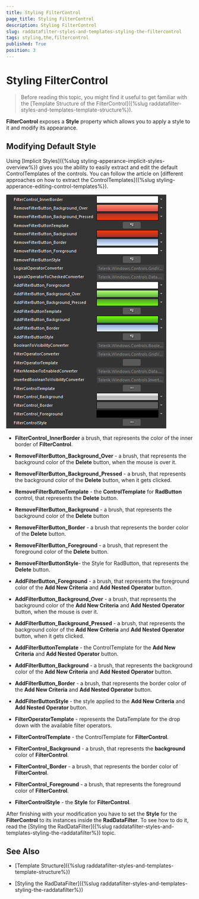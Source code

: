 ```yaml
---
title: Styling FilterControl
page_title: Styling FilterControl
description: Styling FilterControl
slug: raddatafilter-styles-and-templates-styling-the-filtercontrol
tags: styling,the,filtercontrol
published: True
position: 3
---
```


# Styling FilterControl


>Before reading this topic, you might find it useful to get familiar with the [Template Structure of the FilterControl]({%slug raddatafilter-styles-and-templates-template-structure%}).
        

__FilterControl__ exposes a __Style__ property which allows you to apply a style to it and modify its appearance.
      

## Modifying Default Style

Using [Implicit Styles]({%slug styling-apperance-implicit-styles-overview%}) gives you the ability to easily extract and edit the default ControlTemplates of the controls. You can follow the article on [different approaches on how to extract the ControlTemplates]({%slug styling-apperance-editing-control-templates%}).

![](images/RadDataFilter_StylesAndTemplates_StylingTheFilterControl_01.png)


* **FilterControl_InnerBorder** a brush, that represents the color of the inner border of __FilterControl__.
            

*  **RemoveFilterButton_Background_Over** - a brush, that represents the background color of the __Delete__ button, when the mouse is over it.
            

* **RemoveFilterButton_Background_Pressed** - a brush, that represents the background color of the __Delete__ button, when it gets clicked.
            

* __RemoveFilterButtonTemplate__ - the __ControlTemplate__ for __RadButton__ control, that represents the __Delete__ button.
            

* **RemoveFilterButton_Background** - a brush, that represents the background color of the __Delete__ button
            

* **RemoveFilterButton_Border** - a brush that represents the border color of the __Delete__ button.
            

* **RemoveFilterButton_Foreground** - a brush, that represent the foreground color of the __Delete__ button.
            

* __RemoveFilterButtonStyle__- the Style for RadButton, that represents the __Delete__ button.
            

* **AddFilterButton_Foreground** - a brush, that represents the foreground color of the __Add New Criteria__ and __Add Nested Operator__ button.
            

* **AddFilterButton_Background_Over** - a brush, that represents the background color of the __Add New Criteria__ and __Add Nested Operator__ button, when the mouse is over it.
            

* __AddFilterButton_Background_Pressed__ - a brush, that represents the background color of the __Add New Criteria__ and __Add Nested Operator__ button, when it gets clicked.
            

* __AddFilterButtonTemplate__ - the ControlTemplate for the __Add New Criteria__ and __Add Nested Operator__ button.
            

* **AddFilterButton_Background** - a brush, that represents the background color of the __Add New Criteria__ and __Add Nested Operator__ button.
            

* **AddFilterButton_Border** - a brush, that represents the border color of the __Add New Criteria__ and __Add Nested Operator__ button.
            

* __AddFilterButtonStyle__ - the style applied to the __Add New Criteria__ and __Add Nested Operator__ button.
            

* __FilterOperatorTemplate__ - represents the DataTemplate for the drop down with the available filter operators.
            

* __FilterControlTemplate__ - the ControlTemplate for __FilterControl__.
            

* **FilterControl_Background** - a brush, that represents the __background__ color of __FilterControl__.
            

* **FilterControl_Border** - a brush, that represents the border color of __FilterControl__.
            

* **FilterControl_Foreground** - a brush, that represents the foreground color of __FilterControl__.
            

* __FilterControlStyle__ - the __Style__ for __FilterControl__.
            

After finishing with your modification you have to set the __Style__ for the __FilterControl__ to its instances inside the __RadDataFilter__. To see how to do it, read the [Styling the RadDataFilter]({%slug raddatafilter-styles-and-templates-styling-the-raddatafilter%}) topic.
        

## See Also

 * [Template Structure]({%slug raddatafilter-styles-and-templates-template-structure%})

 * [Styling the RadDataFilter]({%slug raddatafilter-styles-and-templates-styling-the-raddatafilter%})
